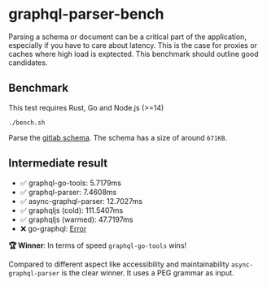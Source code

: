 # graphql-parser-bench

Parsing a schema or document can be a critical part of the application, especially if you have to care about latency. This is the case for proxies or caches where high load is exptected. This benchmark should outline good candidates. 

## Benchmark

This test requires Rust, Go and Node.js (>=14)

```
./bench.sh
```

Parse the [gitlab schema](./schema.graphql). The schema has a size of around `671KB`.

## Intermediate result

- ✅ graphql-go-tools: 5.7179ms
- ✅ graphql-parser: 7.4608ms
- ✅ async-graphql-parser: 12.7027ms
- ✅ graphqljs (cold): 111.5407ms
- ✅ graphqljs (warmed): 47.7197ms
- ❌ go-graphql: [Error](https://github.com/graphql-go/graphql/issues/611)

**🏆 Winner**: In terms of speed `graphql-go-tools` wins!

Compared to different aspect like accessibility and maintainability `async-graphql-parser` is the clear winner. It uses a PEG grammar as input.